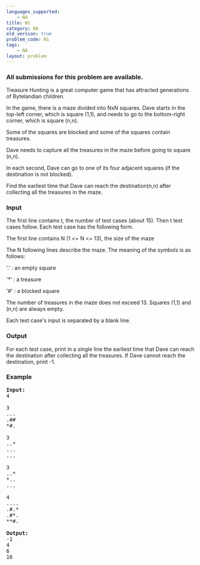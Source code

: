 ```yaml
---
languages_supported:
    - NA
title: N1
category: NA
old_version: true
problem_code: N1
tags:
    - NA
layout: problem
---
```

###  All submissions for this problem are available. 

Treasure Hunting is a great computer game that has attracted generations of Bytelandian children.

In the game, there is a maze divided into NxN squares. Dave starts in the top-left corner, which is square (1,1), and needs to go to the bottom-right corner, which is square (n,n).

Some of the squares are blocked and some of the squares contain treasures.

Dave needs to capture all the treasures in the maze before going to square (n,n).

In each second, Dave can go to one of its four adjacent squares (if the destination is not blocked).

Find the earliest time that Dave can reach the destination(n,n) after collecting all the treasures in the maze.

### Input

The first line contains t, the number of test cases (about 15). Then t test cases follow. Each test case has the following form.

The first line contains N (1 <= N <= 13), the size of the maze

The N following lines describe the maze. The meaning of the symbols is as follows:

'.' : an empty square

'\*' : a treasure

'#' : a blocked square

The number of treasures in the maze does not exceed 13. Squares (1,1) and (n,n) are always empty.

Each test case's input is separated by a blank line.

### Output

For each test case, print in a single line the earliest time that Dave can reach the destination after collecting all the treasures. If Dave cannot reach the destination, print -1.

### Example

<pre>
<b>Input:</b>
4

3
...
.##
*#.

3
..*
...
...

3
..*
*..
...

4
....
.#.*
.#*.
**#.

<b>Output:</b>
-1
4
6
16
</pre>